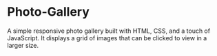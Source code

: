 # Photo-Gallery
A simple responsive photo gallery built with HTML, CSS, and a touch of JavaScript. It displays a grid of images that can be clicked to view in a larger size.
